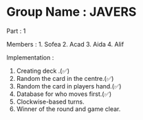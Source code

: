 # Group Name : JAVERS

Part : 1


Members : 1. Sofea
          2. Acad
          3. Aida
          4. Alif
          
Implementation :

1. Creating deck .(✅)
2. Random the card in the centre.(✅)
3. Random the card in players hand.(✅)
4. Database for who moves first.(✅)
5. Clockwise-based turns.
6. Winner of the round and game clear.
